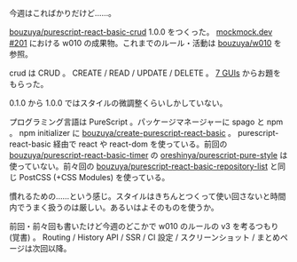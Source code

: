 今週はこればかりだけど……。

[bouzuya/purescript-react-basic-crud][] 1.0.0 をつくった。 [mockmock.dev #201](https://mockmock.connpass.com/event/117743/) における w010 の成果物。これまでのルール・活動は [bouzuya/w010][] を参照。

crud は CRUD 。 CREATE / READ / UPDATE / DELETE 。 [7 GUIs](https://eugenkiss.github.io/7guis/tasks) からお題をもらった。

0.1.0 から 1.0.0 ではスタイルの微調整くらいしかしていない。


プログラミング言語は PureScript 。パッケージマネージャーに spago と npm 。 npm initializer に [bouzuya/create-purescript-react-basic][] 。 purescript-react-basic 経由で react や react-dom を使っている。前回の [bouzuya/purescript-react-basic-timer][] の [oreshinya/purescript-pure-style][] は使っていない。前々回の [bouzuya/purescript-react-basic-repository-list][] と同じ PostCSS (+CSS Modules) を使っている。

慣れるための……という感じ。スタイルはきちんとつくって使い回さないと時間内でうまく扱うのは厳しい。あるいはよそのものを使うか。

前回・前々回も書いたけど今週のどこかで w010 のルールの v3 を考るつもり (覚書) 。 Routing / History API / SSR / CI 設定 / スクリーンショット / まとめページは次回以降。

[bouzuya/create-purescript-react-basic]: https://github.com/bouzuya/create-purescript-react-basic
[bouzuya/purescript-react-basic-crud]: https://github.com/bouzuya/purescript-react-basic-crud
[bouzuya/purescript-react-basic-repository-list]: https://github.com/bouzuya/purescript-react-basic-repository-list
[bouzuya/purescript-react-basic-timer]: https://github.com/bouzuya/purescript-react-basic-timer
[bouzuya/w010]: https://github.com/bouzuya/w010
[oreshinya/purescript-pure-style]: https://github.com/oreshinya/purescript-pure-style
